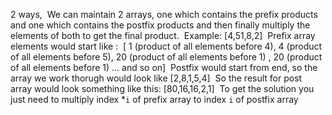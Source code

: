 2 ways,
​
We can maintain 2 arrays, one which contains the prefix products and one which contains the postfix products and then finally multiply the elements of both to get the final product.
​
Example:
​
[4,51,8,2]
​
Prefix array elements would start like :
​
[ 1 (product of all elements before 4), 4 (product of all elements before 5), 20 (product of all elements before 1) , 20 (product of all elements before 1) ... and so on]
​
Postfix would start from end, so the array we work thorugh would look like
[2,8,1,5,4]
​
So the result for post array would look something like this:
[80,16,16,2,1]
​
To get the solution you just need to multiply index *`i` of prefix array to index `i` of postfix array
​